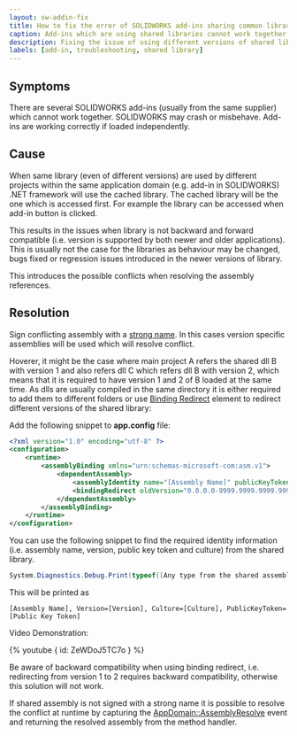 ```yaml
---
layout: sw-addin-fix
title: How to fix the error of SOLIDWORKS add-ins sharing common libraries
caption: Add-ins which are using shared libraries cannot work together
description: Fixing the issue of using different versions of shared library by enabling binding redirect
labels: [add-in, troubleshooting, shared library]
---
```

## Symptoms

There are several SOLIDWORKS add-ins (usually from the same supplier) which cannot work together. SOLIDWORKS may crash or misbehave. Add-ins are working correctly if loaded independently.

## Cause

When same library (even of different versions) are used by different projects within the same application domain (e.g. add-in in SOLIDWORKS) .NET framework will use the cached library. The cached library will be the one which is accessed first. For example the library can be accessed when add-in button is clicked.

This results in the issues when library is not backward and forward compatible (i.e. version is supported by both newer and older applications). This is usually not the case for the libraries as behaviour may be changed, bugs fixed or regression issues introduced in the newer versions of library.

This introduces the possible conflicts when resolving the assembly references.

## Resolution

Sign conflicting assembly with a [strong name](https://docs.microsoft.com/en-us/dotnet/framework/app-domains/how-to-sign-an-assembly-with-a-strong-name). In this cases version specific assemblies will be used which will resolve conflict.

Hoverer, it might be the case where main project A refers the shared dll B with version 1 and also refers dll C which refers dll B with version 2, which means that it is required to have version 1 and 2 of B loaded at the same time. As dlls are usually compiled in the same directory it is either required to add them to different folders or use [Binding Redirect](https://docs.microsoft.com/en-us/dotnet/framework/configure-apps/file-schema/runtime/bindingredirect-element) element to redirect different versions of the shared library:

Add the following snippet to **app.config** file:

~~~ xml
<?xml version="1.0" encoding="utf-8" ?>
<configuration>
	<runtime>
		<assemblyBinding xmlns="urn:schemas-microsoft-com:asm.v1">
			<dependentAssembly>
				<assemblyIdentity name="[Assembly Name]" publicKeyToken="[Public Key Token]" culture="neutral" />
				<bindingRedirect oldVersion="0.0.0.0-9999.9999.9999.9999" newVersion="[Current Version]" />
			</dependentAssembly>
		</assemblyBinding>
	</runtime>
</configuration>
~~~

You can use the following snippet to find the required identity information (i.e. assembly name, version, public key token and culture) from the shared library.

~~~ cs
System.Diagnostics.Debug.Print(typeof([Any type from the shared assembly]).Assembly.FullName);
~~~

This will be printed as 

~~~
[Assembly Name], Version=[Version], Culture=[Culture], PublicKeyToken=[Public Key Token]
~~~

Video Demonstration: 

{% youtube { id: ZeWDoJ5TC7o } %}

Be aware of backward compatibility when using binding redirect, i.e. redirecting from version 1 to 2 requires backward compatibility, otherwise this solution will not work.

If shared assembly is not signed with a strong name it is possible to resolve the conflict at runtime by capturing the [AppDomain::AssemblyResolve](https://docs.microsoft.com/en-us/dotnet/api/system.appdomain.assemblyresolve?view=netframework-4.8) event and returning the resolved assembly from the method handler.
